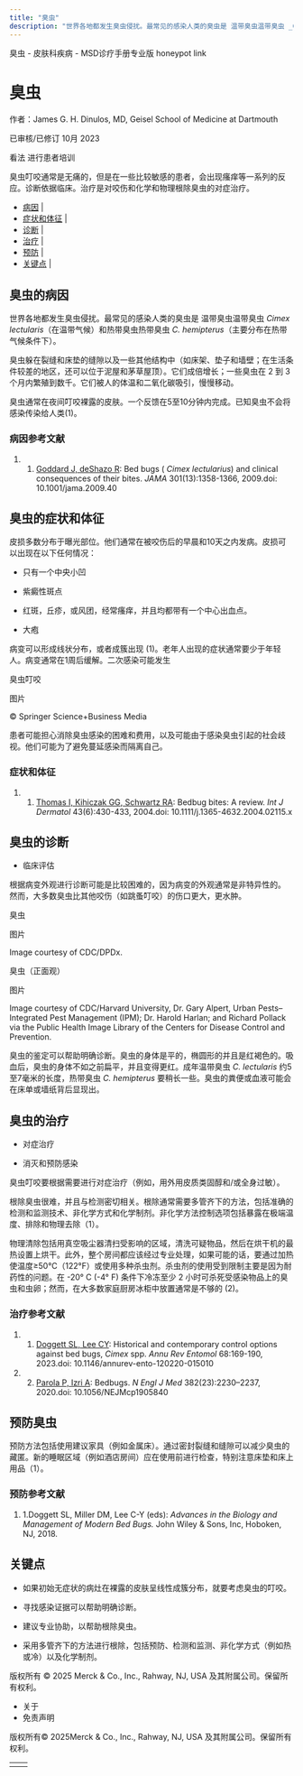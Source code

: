 ```yaml
---
title: "臭虫"
description: "世界各地都发生臭虫侵扰。最常见的感染人类的臭虫是 温带臭虫温带臭虫 _Cimex lectularis_（在温带气候）和热带臭虫热带臭虫 _C. hemipterus_（主要分布在热带气候条件下）。"
---
```


﻿臭虫 \- 皮肤科疾病 \- MSD诊疗手册专业版 honeypot link

# 臭虫

作者：James G. H. Dinulos, MD, Geisel School of Medicine at Dartmouth

已审核/已修订 10月 2023

看法 进行患者培训

臭虫叮咬通常是无痛的，但是在一些比较敏感的患者，会出现瘙痒等一系列的反应。诊断依据临床。治疗是对咬伤和化学和物理根除臭虫的对症治疗。

- [病因](#病因_v12821577_zh) \|
- [症状和体征](#症状和体征_v12821582_zh) \|
- [诊断](#诊断_v13391570_zh) \|
- [治疗](#治疗_v13391579_zh) \|
- [预防](#预防_v84914330_zh) \|
- [关键点](#关键点_v13391586_zh) \|

## 臭虫的病因

世界各地都发生臭虫侵扰。最常见的感染人类的臭虫是 温带臭虫温带臭虫 _Cimex lectularis_（在温带气候）和热带臭虫热带臭虫 _C. hemipterus_（主要分布在热带气候条件下）。

臭虫躲在裂缝和床垫的缝隙以及一些其他结构中（如床架、垫子和墙壁；在生活条件较差的地区，还可以位于泥屋和茅草屋顶）。它们成倍增长；一些臭虫在 2 到 3 个月内繁殖到数千。它们被人的体温和二氧化碳吸引，慢慢移动。

臭虫通常在夜间叮咬裸露的皮肤。一个反馈在5至10分钟内完成。已知臭虫不会将感染传染给人类(1)。

### 病因参考文献

1. 1. [Goddard J, deShazo R](https://pubmed.ncbi.nlm.nih.gov/19336711/): Bed bugs ( _Cimex lectularius_) and clinical consequences of their bites. _JAMA_ 301(13):1358-1366, 2009.doi: 10.1001/jama.2009.40


## 臭虫的症状和体征

皮损多数分布于曝光部位。他们通常在被咬伤后的早晨和10天之内发病。皮损可以出现在以下任何情况：

- 只有一个中央小凹

- 紫癜性斑点

- 红斑，丘疹，或风团，经常瘙痒，并且均都带有一个中心出血点。

- 大疱


病变可以形成线状分布，或者成簇出现 (1)。老年人出现的症状通常要少于年轻人。病变通常在1周后缓解。二次感染可能发生

臭虫叮咬



图片

© Springer Science+Business Media

患者可能担心消除臭虫感染的困难和费用，以及可能由于感染臭虫引起的社会歧视。他们可能为了避免蔓延感染而隔离自己。

### 症状和体征

1. 1. [Thomas I, Kihiczak GG, Schwartz RA](https://pubmed.ncbi.nlm.nih.gov/15186224/): Bedbug bites: A review. _Int J Dermatol_ 43(6):430-433, 2004.doi: 10.1111/j.1365-4632.2004.02115.x


## 臭虫的诊断

- 临床评估


根据病变外观进行诊断可能是比较困难的，因为病变的外观通常是非特异性的。 然而，大多数臭虫比其他咬伤（如跳蚤叮咬）的伤口更大，更水肿。

臭虫



图片

Image courtesy of CDC/DPDx.

臭虫（正面观）



图片

Image courtesy of CDC/Harvard University, Dr. Gary Alpert, Urban Pests–Integrated Pest Management (IPM); Dr. Harold Harlan; and Richard Pollack via the Public Health Image Library of the Centers for Disease Control and Prevention.

臭虫的鉴定可以帮助明确诊断。臭虫的身体是平的，椭圆形的并且是红褐色的。吸血后，臭虫的身体不如之前扁平，并且变得更红。成年温带臭虫 _C. lectularis_ 约5至7毫米的长度，热带臭虫 _C. hemipterus_ 要稍长一些。臭虫的粪便或血液可能会在床单或墙纸背后显现出。

## 臭虫的治疗

- 对症治疗

- 消灭和预防感染


臭虫叮咬要根据需要进行对症治疗（例如，用外用皮质类固醇和/或全身过敏）。

根除臭虫很难，并且与检测密切相关。根除通常需要多管齐下的方法，包括准确的检测和监测技术、非化学方式和化学制剂。非化学方法控制选项包括暴露在极端温度、排除和物理去除（1）。

物理清除包括用真空吸尘器清扫受影响的区域，清洗可疑物品，然后在烘干机的最热设置上烘干。此外，整个房间都应该经过专业处理，如果可能的话，要通过加热使温度≥50°C（122°F）或使用多种杀虫剂。杀虫剂的使用受到限制主要是因为耐药性的问题。在 -20° C (-4° F) 条件下冷冻至少 2 小时可杀死受感染物品上的臭虫和虫卵；然而，在大多数家庭厨房冰柜中放置通常是不够的 (2)。

### 治疗参考文献

1. 1. [Doggett SL, Lee CY](https://pubmed.ncbi.nlm.nih.gov/36198396/): Historical and contemporary control options against bed bugs, _Cimex_ spp. _Annu Rev Entomol_ 68:169-190, 2023.doi: 10.1146/annurev-ento-120220-015010

2. 2. [Parola P, Izri A](https://pubmed.ncbi.nlm.nih.gov/32492304/): Bedbugs. _N Engl J Med_ 382(23):2230–2237, 2020.doi: 10.1056/NEJMcp1905840


## 预防臭虫

预防方法包括使用建议家具（例如金属床）。通过密封裂缝和缝隙可以减少臭虫的藏匿。新的睡眠区域（例如酒店房间）应在使用前进行检查，特别注意床垫和床上用品（1）。

### 预防参考文献

1. 1.Doggett SL, Miller DM, Lee C-Y (eds): _Advances in the Biology and Management of Modern Bed Bugs._ John Wiley & Sons, Inc, Hoboken, NJ, 2018.


## 关键点

- 如果初始无症状的病灶在裸露的皮肤呈线性成簇分布，就要考虑臭虫的叮咬。

- 寻找感染证据可以帮助明确诊断。

- 建议专业协助，以帮助根除臭虫。

- 采用多管齐下的方法进行根除，包括预防、检测和监测、非化学方式（例如热或冷）以及化学制剂。




版权所有 © 2025
Merck & Co., Inc., Rahway, NJ, USA 及其附属公司。保留所有权利。

- 关于
- 免责声明

版权所有© 2025Merck & Co., Inc., Rahway, NJ, USA 及其附属公司。保留所有权利。

|     |     |
| --- | --- |
|  |  |